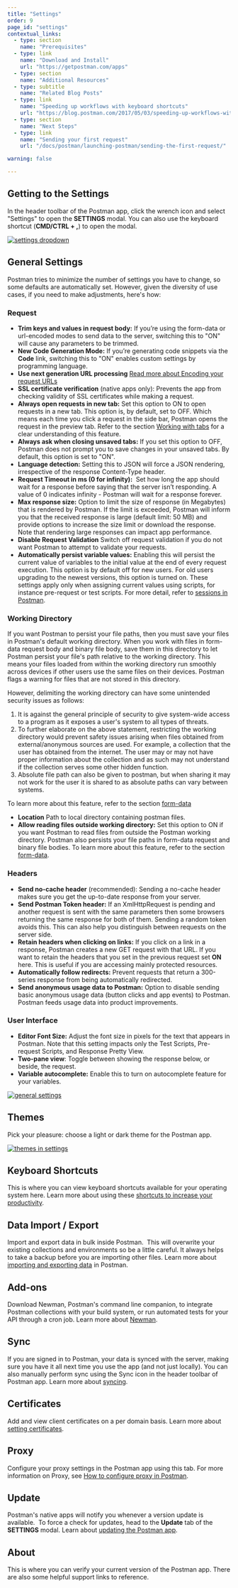 ```yaml
---
title: "Settings"
order: 9
page_id: "settings"
contextual_links:
  - type: section
    name: "Prerequisites"
  - type: link
    name: "Download and Install"
    url: "https://getpostman.com/apps"
  - type: section
    name: "Additional Resources"
  - type: subtitle
    name: "Related Blog Posts"
  - type: link
    name: "Speeding up workflows with keyboard shortcuts"
    url: "https://blog.postman.com/2017/05/03/speeding-up-workflows-with-keyboard-shortcuts/"
  - type: section
    name: "Next Steps"
  - type: link
    name: "Sending your first request"
    url: "/docs/postman/launching-postman/sending-the-first-request/"

warning: false

---
```


## Getting to the Settings

In the header toolbar of the Postman app, click the wrench icon and select "Settings" to open the **SETTINGS** modal. You can also use the keyboard shortcut (**CMD/CTRL + ,**) to open the modal.

[![settings dropdown](https://assets.postman.com/postman-docs/WS-settings.png)](https://assets.postman.com/postman-docs/WS-settings.png)

## General Settings

Postman tries to minimize the number of settings you have to change, so some defaults are automatically set. However, given the diversity of use cases, if you need to make adjustments, here's how:

### Request

* **Trim keys and values in request body:** If you’re using the form-data or url-encoded modes to send data to the server, switching this to "ON" will cause any parameters to be trimmed.
* **New Code Generation Mode:** If you’re generating code snippets via the **Code** link, switching this to "ON" enables custom settings by programming language.
* **Use next generation URL processing** [Read more about Encoding your request URLs](https://learning.postman.com/docs/postman/sending-api-requests/requests/#encoding-your-request-urls)
* **SSL certificate verification** (native apps only): Prevents the app from checking validity of SSL certificates while making a request.
* **Always open requests in new tab:** Set this option to ON to open requests in a new tab. This option is, by default, set to OFF. Which means each time you click a request in the side bar, Postman opens the request in the preview tab. Refer to the section [Working with tabs](/docs/postman/sending-api-requests/working-with-tabs/) for a clear understanding of this feature.
* **Always ask when closing unsaved tabs:** If you set this option to OFF, Postman does not prompt you to save changes in your unsaved tabs. By default, this option is set to "ON".
* **Language detection:** Setting this to JSON will force a JSON rendering, irrespective of the response Content-Type header.
* **Request Timeout in ms (0 for infinity):**  Set how long the app should wait for a response before saying that the server isn’t responding. A value of 0 indicates infinity - Postman will wait for a response forever.
* **Max response size:** Option to limit the size of response (in Megabytes) that is rendered by Postman. If the limit is exceeded, Postman will inform you that the received response is large (default limit: 50 MB) and provide options to increase the size limit or download the response. Note that rendering large responses can impact app performance.
* **Disable Request Validation** Switch off request validation if you do not want Postman to attempt to validate your requests.
* **Automatically persist variable values:** Enabling this will persist the current value of variables to the initial value at the end of every request execution. This option is by default off for new users. For old users upgrading to the newest versions, this option is turned on. These settings apply only when assigning current values using scripts, for instance pre-request or test scripts. For more detail, refer to [sessions in Postman](/docs/postman/variables-and-environments/variables/#sessions-in-postman).

### Working Directory

If you want Postman to persist your file paths, then you must save your files in Postman's default working directory. When you work with files in form-data request body and binary file body, save them in this directory to let Postman persist your file's path relative to the working directory. This means your files loaded from within the working directory run smoothly across devices if other users use the same files on their devices. Postman flags a warning for files that are not stored in this directory.

  However, delimiting the working directory can have some unintended security issues as follows:
  
  1. It is against the general principle of security to give system-wide access to a program as it exposes a user's system to all types of threats.
  1. To further elaborate on the above statement, restricting the working directory would prevent safety issues arising when files obtained from external/anonymous sources are used. For example, a collection that the user has obtained from the internet. The user may or may not have proper information about the collection and as such may not understand if the collection serves some other hidden function.
  1. Absolute file path can also be given to postman, but when sharing it may not work for the user it is shared to as absolute paths can vary between systems.

   To learn more about this feature, refer to the section [form-data](/docs/postman/sending-api-requests/requests/#form-data)

* **Location** Path to local directory containing postman files.
* **Allow reading files outside working directory:** Set this option to ON if you want Postman to read files from outside the Postman working directory. Postman also persists your file paths in form-data request and binary file bodies. To learn more about this feature, refer to the section [form-data](/docs/postman/sending-api-requests/requests/#form-data).

### Headers

* **Send no-cache header** (recommended): Sending a no-cache header makes sure you get the up-to-date response from your server.
* **Send Postman Token header:** If an XmlHttpRequest is pending and another request is sent with the same parameters then some browsers returning the same response for both of them. Sending a random token avoids this. This can also help you distinguish between requests on the server side.
* **Retain headers when clicking on links:** If you click on a link in a response, Postman creates a new GET request with that URL. If you want to retain the headers that you set in the previous request set **ON** here. This is useful if you are accessing mainly protected resources.
* **Automatically follow redirects:** Prevent requests that return a 300-series response from being automatically redirected.
* **Send anonymous usage data to Postman:** Option to disable sending basic anonymous usage data (button clicks and app events) to Postman. Postman feeds usage data into product improvements.

### User Interface

* **Editor Font Size:** Adjust the font size in pixels for the text that appears in Postman. Note that this setting impacts only the Test Scripts, Pre-request Scripts, and Response Pretty View.
* **Two-pane view**: Toggle between showing the response below, or beside, the request.
* **Variable autocomplete:** Enable this to turn on autocomplete feature for your variables.

[![general settings](https://i.imgur.com/kqMc0Pq.png)](https://i.imgur.com/kqMc0Pq.png)

## Themes

Pick your pleasure: choose a light or dark theme for the Postman app.

[![themes in settings](https://assets.postman.com/postman-docs/WS-themes-settings.png)](https://assets.postman.com/postman-docs/WS-themes-settings.png)

## Keyboard Shortcuts

This is where you can view keyboard shortcuts available for your operating system here. Learn more about using these [shortcuts to increase your productivity](/docs/postman/launching-postman/navigating-postman/#keyboard-shortcuts).

## Data Import / Export

Import and export data in bulk inside Postman.  This will overwrite your existing collections and environments so be a little careful. It always helps to take a backup before you are importing other files. Learn more about [importing and exporting data](/docs/postman/collections/importing-and-exporting-data/) in Postman.

## Add-ons

Download Newman, Postman's command line companion, to integrate Postman collections with your build system, or run automated tests for your API through a cron job. Learn more about [Newman](/docs/postman/collection-runs/command-line-integration-with-newman/).

## Sync

If you are signed in to Postman, your data is synced with the server, making sure you have it all next time you use the app (and not just locally). You can also manually perform sync using the Sync icon in the header toolbar of Postman app. Learn more about [syncing](/docs/postman/launching-postman/syncing/).

## Certificates

Add and view client certificates on a per domain basis. Learn more about [setting certificates](/docs/postman/sending-api-requests/certificates/).

## Proxy

Configure your proxy settings in the Postman app using this tab. For more information on Proxy, see [How to configure proxy in Postman](/docs/postman/sending-api-requests/proxy/).

## Update

Postman's native apps will notify you whenever a version update is available.  To force a check for updates, head to the **Update** tab of the **SETTINGS** modal. Learn about [updating the Postman app](/docs/postman/launching-postman/installation-and-updates/#updating-postman).

## About

This is where you can verify your current version of the Postman app. There are also some helpful support links to reference.
